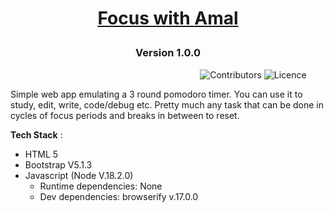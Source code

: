 
 # <p align="center" style="color:black">  [Focus with Amal](https://focuswithamal.netlify.app/) </p>


### <p align="center"> Version 1.0.0 </p>

 &nbsp;&nbsp;&nbsp;&nbsp;&nbsp;&nbsp;&nbsp;&nbsp;&nbsp;&nbsp;&nbsp;&nbsp;&nbsp;&nbsp;&nbsp;&nbsp;&nbsp;&nbsp;&nbsp;&nbsp;&nbsp;&nbsp;&nbsp;&nbsp;&nbsp;&nbsp;&nbsp;&nbsp;&nbsp;&nbsp;&nbsp;&nbsp;&nbsp;&nbsp;&nbsp;&nbsp;&nbsp;&nbsp;&nbsp;&nbsp;&nbsp;&nbsp;&nbsp;&nbsp;&nbsp;&nbsp;&nbsp;&nbsp;&nbsp;&nbsp;&nbsp;&nbsp;&nbsp;&nbsp;&nbsp;&nbsp;&nbsp;&nbsp;&nbsp;&nbsp;&nbsp;&nbsp;&nbsp;&nbsp;&nbsp;&nbsp;&nbsp;&nbsp;&nbsp;&nbsp;&nbsp;&nbsp;&nbsp;&nbsp;&nbsp;&nbsp;&nbsp;![Contributors](https://img.shields.io/github/contributors/amalmajeed/focuswithamal?style=plastic) ![Licence](https://img.shields.io/github/license/amalmajeed/focuswithamal)


<p align="center">

Simple web app emulating a 3 round pomodoro timer. You can use it to study, edit, write, code/debug etc. Pretty much any task that can be done in cycles of focus periods and breaks in between to reset. 
 
 **Tech Stack** : 
 
 - HTML 5
 - Bootstrap V5.1.3
 - Javascript (Node V.18.2.0)
     * Runtime dependencies: None
     * Dev dependencies: browserify v.17.0.0

</p>


